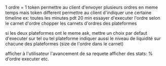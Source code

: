
1 ordre = 1 token
permettre au client d'envoyer plusieurs ordres en meme temps mais token different
permettre au client d'indiquer une certaine timeline ex: toutes les minutes pdt 20 min essayer d'executer l'ordre selon le carnet d'ordre
chopper les carnets d'ordres des plateformes

si les deux plateformes ont le meme ask, mettre un choix par defaut d'executer sur tel ou tel plateforme
indiquer aussi le niveau de liquidité sur chacune des plateformes (size de l'ordre dans le carnet)

afficher à l'utilisateur l'avancement de sa requete
afficher des stats: % d'ordre executer etc.
